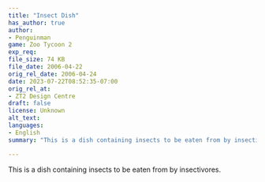 ```yaml
---
title: "Insect Dish"
has_author: true
author: 
- Penguinman
game: Zoo Tycoon 2
exp_req: 
file_size: 74 KB
file_date: 2006-04-22
orig_rel_date: 2006-04-24
date: 2023-07-22T08:52:35-07:00
orig_rel_at: 
- ZT2 Design Centre
draft: false
license: Unknown
alt_text: 
languages:
- English
summary: "This is a dish containing insects to be eaten from by insectivores."

---
```


This is a dish containing insects to be eaten from by insectivores.